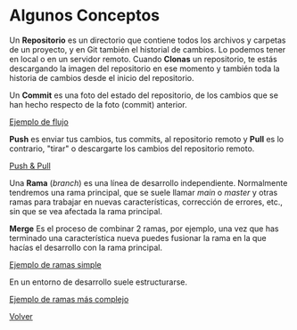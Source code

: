 # Algunos Conceptos

Un **Repositorio** es un directorio que contiene todos los archivos y carpetas de un proyecto, y en Git también el historial de cambios. Lo podemos tener en local o en un servidor remoto. Cuando **Clonas** un repositorio, te estás descargando la imagen del repositorio en ese momento y también toda la historia de cambios desde el inicio del repositorio.

Un **Commit** es una foto del estado del repositorio, de los cambios que se han hecho respecto de la foto (commit) anterior.

[Ejemplo de flujo](../Imgs/git_commit_workflow.jpeg)

**Push** es enviar tus cambios, tus commits, al repositorio remoto y **Pull** es lo contrario, "tirar" o descargarte los cambios del repositorio remoto.

[Push & Pull](../Imgs/git_commit_workflow_02.png)

Una **Rama** (*branch*) es una línea de desarrollo independiente. Normalmente tendremos una rama principal, que se suele llamar *main* o *master* y otras ramas para trabajar en nuevas características, corrección de errores, etc., sin que se vea afectada la rama principal.

**Merge** Es el proceso de combinar 2 ramas, por ejemplo, una vez que has terminado una característica nueva puedes fusionar la rama en la que hacías el desarrollo con la rama principal.

[Ejemplo de ramas simple](../Imgs/git_branch_01.jpg)

En un entorno de desarrollo suele estructurarse.

[Ejemplo de ramas más complejo](../Imgs/git_branch_02.jpg)

[Volver](../README.md)
